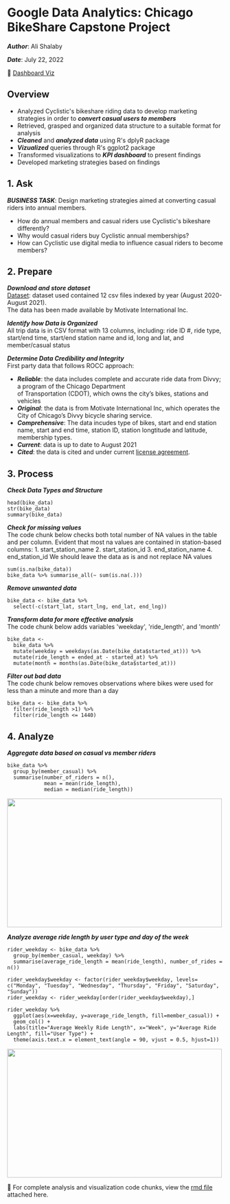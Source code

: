 # Google Data Analytics: Chicago BikeShare Capstone Project
***Author***: Ali Shalaby

***Date***: July 22, 2022

:art: [Dashboard Viz](https://public.tableau.com/app/profile/ali.shalaby/viz/BikeShareDashboard_16583710588640/Dashboard1)

## Overview
- Analyzed Cyclistic's bikeshare riding data to develop marketing strategies in order to ***convert casual users to members***
- Retrieved, grasped and organized data structure to a suitable format for analysis
- ***Cleaned*** and ***analyzed data*** using R's dplyR package
- ***Vizualized*** queries through R's ggplot2 package
- Transformed visualizations to ***KPI dashboard*** to present findings
- Developed marketing strategies based on findings

## 1. Ask

***BUSINESS TASK***: Design marketing strategies aimed at converting casual riders into annual members.
- How do annual members and casual riders use Cyclistic's bikeshare differently?
- Why would casual riders buy Cyclistic annual memberships?
- How can Cyclistic use digital media to influence casual riders to become members?

## 2. Prepare

***Download and store dataset*** 
<br />[Dataset](https://divvy-tripdata.s3.amazonaws.com/index.html): dataset used  contained 12 csv files indexed by year (August 2020-August 2021). 
<br /> The data has been made available by Motivate International Inc.

***Identify how Data is Organized***
<br /> All trip data is in CSV format with 13 columns, including: ride ID #, ride type, start/end time, start/end station name and id, long and lat, and member/casual status

***Determine Data Credibility and Integrity***
<br /> First party data that follows ROCC approach:
- ***Reliable***: the data includes complete and accurate ride data from Divvy; a program of the Chicago Department 
<br /> of Transportation (CDOT), which owns the city’s bikes, stations and vehicles
- ***Original***: the data is from Motivate International Inc, which operates the City of Chicago’s Divvy bicycle sharing service.
- ***Comprehensive***: The data incudes type of bikes, start and end station name, start and end time, station ID, station longtitude and latitude, membership types.
- ***Current***: data is up to date to August 2021
- ***Cited***: the data is cited and under current [license agreement](https://ride.divvybikes.com/data-license-agreement).

## 3. Process

***Check Data Types and Structure***

```
head(bike_data)
str(bike_data)
summary(bike_data)
```

***Check for missing values***
<br /> The code chunk below checks both total number of NA values in the table and per column. Evident that most na values are contained in station-based columns: 1. start_station_name 2. start_station_id 3. end_station_name 4. end_station_id We should leave the data as is and not replace NA values
```
sum(is.na(bike_data)) 
bike_data %>% summarise_all(~ sum(is.na(.))) 
```

***Remove unwanted data***
```
bike_data <- bike_data %>% 
  select(-c(start_lat, start_lng, end_lat, end_lng))
```

***Transform data for more effective analysis***
<br /> The code chunk below adds variables 'weekday', 'ride_length', and 'month'
```
bike_data <- 
  bike_data %>% 
  mutate(weekday = weekdays(as.Date(bike_data$started_at))) %>%
  mutate(ride_length = ended_at - started_at) %>% 
  mutate(month = months(as.Date(bike_data$started_at)))
```

***Filter out bad data***
<br /> The code chunk below removes observations where bikes were used for less than a minute and more than a day
```
bike_data <- bike_data %>%
  filter(ride_length >1) %>% 
  filter(ride_length <= 1440) 
```
## 4. Analyze

***Aggregate data based on casual vs member riders***
```
bike_data %>% 
  group_by(member_casual) %>% 
  summarise(number_of_riders = n(), 
            mean = mean(ride_length),
            median = median(ride_length))
```
<img src="https://user-images.githubusercontent.com/83675013/180481258-ed8ace66-678e-4bfd-aa7e-5b2e4ff473e4.jpeg" width="500" height="300" />

***Analyze average ride length by user type and day of the week***
```
rider_weekday <- bike_data %>% 
  group_by(member_casual, weekday) %>% 
  summarise(average_ride_length = mean(ride_length), number_of_rides = n())
  
rider_weekday$weekday <- factor(rider_weekday$weekday, levels= c("Monday", "Tuesday", "Wednesday", "Thursday", "Friday", "Saturday", "Sunday"))
rider_weekday <- rider_weekday[order(rider_weekday$weekday),]

rider_weekday %>% 
  ggplot(aes(x=weekday, y=average_ride_length, fill=member_casual)) + 
  geom_col() +
  labs(title="Average Weekly Ride Length", x="Week", y="Average Ride Length", fill="User Type") + 
  theme(axis.text.x = element_text(angle = 90, vjust = 0.5, hjust=1))
```
<img src="https://user-images.githubusercontent.com/83675013/180483749-75a02428-dd94-4f79-9834-3dd169d0c550.jpeg" width="500" height="300" />

:rotating_light: For complete analysis and visualization code chunks, view the [rmd file](https://github.com/alishalaby07/Chicago-BikeShare-Analysis-Capstone/blob/main/BikeShareAnalysis.Rmd) attached here.


